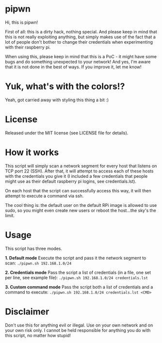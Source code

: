 pipwn
=====

Hi, this is pipwn!

First of all: this is a dirty hack, nothing special. And please keep in mind that this is not really exploiting anything, but simply makes use of the fact that a lot of people don't bother to change their credentials when experimenting with their raspberry pi.

When using this, please keep in mind that this is a PoC - it might have some bugs and do something unexpected to your network! And yes, I'm aware that it is not done in the best of ways. If you improve it, let me know!

Yuk, what's with the colors!?
=====
Yeah, got carried away with styling this thing a bit :)

License
=====
Released under the MIT license (see LICENSE file for details). 


How it works
=====
This script will simply scan a network segment for every host that listens on TCP port 22 (SSH). After that, it will attempt to access each of these hosts with the credentials you give it (I included a few credentials that people might use as their default raspberry pi logins, see credentials.lst).

On each host that the script can successfully access this way, it will then attempt to execute a command via ssh.

The cool thing is: the default user on the default RPi image is allowed to use sudo, so you might even create new users or reboot the host...the sky's the limit.

Usage
=====
This script has three modes.

**1. Default mode**
Execute the script and pass it the network segment to scan:
`./pipwn.sh 192.168.1.0/24`

**2. Credentials mode**
Pass the script a list of credentials (in a file, one set per line, see example file):
`./pipwn.sh 192.168.1.0/24 credentials.lst`

**3. Custom command mode**
Pass the script both a list of credentials and a command to execute:
`./pipwn.sh 192.168.1.0/24 credentials.lst <CMD>`

Disclaimer
=====
Don't use this for anything evil or illegal. Use on your own network and on your own risk only. I cannot be held responsible for anything you do with this script, no matter how stupid!
